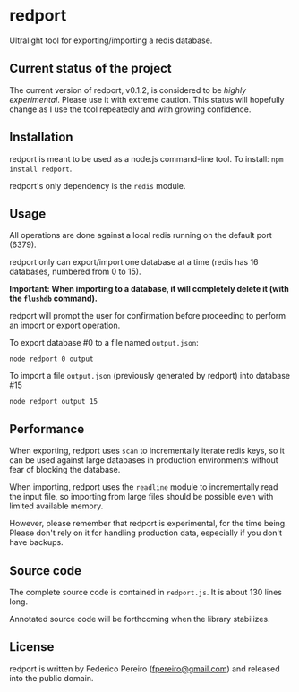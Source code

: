# redport

Ultralight tool for exporting/importing a redis database.

## Current status of the project

The current version of redport, v0.1.2, is considered to be *highly experimental*. Please use it with extreme caution. This status will hopefully change as I use the tool repeatedly and with growing confidence.

## Installation

redport is meant to be used as a node.js command-line tool. To install: `npm install redport`.

redport's only dependency is the `redis` module.

## Usage

All operations are done against a local redis running on the default port (6379).

redport only can export/import one database at a time (redis has 16 databases, numbered from 0 to 15).

**Important: When importing to a database, it will completely delete it (with the `flushdb` command).**

redport will prompt the user for confirmation before proceeding to perform an import or export operation.

To export database #0 to a file named `output.json`:

```
node redport 0 output
```

To import a file `output.json` (previously generated by redport) into database #15

```
node redport output 15
```

## Performance

When exporting, redport uses `scan` to incrementally iterate redis keys, so it can be used against large databases in production environments without fear of blocking the database.

When importing, redport uses the `readline` module to incrementally read the input file, so importing from large files should be possible even with limited available memory.

However, please remember that redport is experimental, for the time being. Please don't rely on it for handling production data, especially if you don't have backups.

## Source code

The complete source code is contained in `redport.js`. It is about 130 lines long.

Annotated source code will be forthcoming when the library stabilizes.

## License

redport is written by Federico Pereiro (fpereiro@gmail.com) and released into the public domain.
